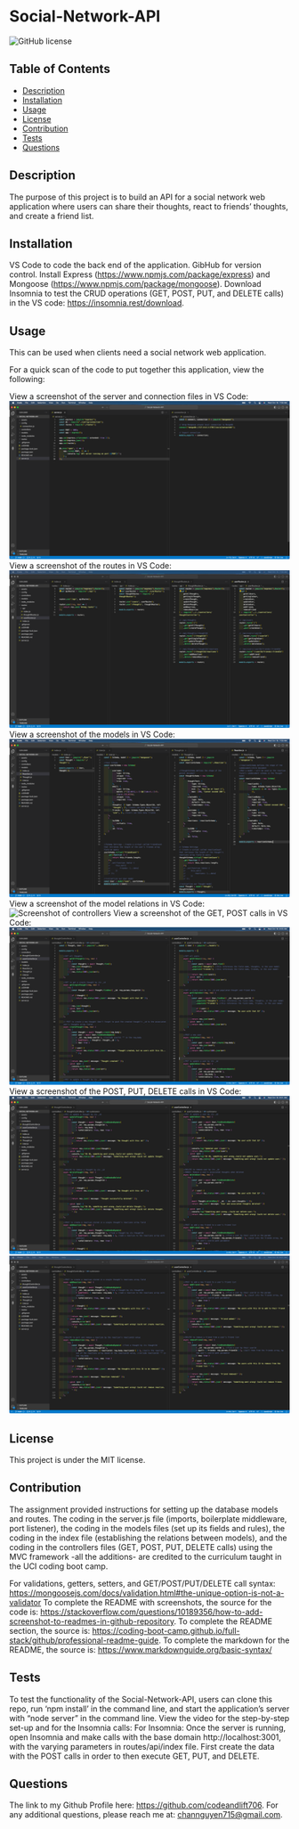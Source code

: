 # Social-Network-API
![GitHub license](https://img.shields.io/badge/license-MIT-blue.svg)


## Table of Contents
- [Description](#description)
- [Installation](#installation)
- [Usage](#usage)
- [License](#license)
- [Contribution](#contribution)
- [Tests](#tests)
- [Questions](#questions)


## Description
The purpose of this project is to build an API for a social network web application where users can share their thoughts, react to friends’ thoughts, and create a friend list.


## Installation
VS Code to code the back end of the application. GibHub for version control. Install Express (https://www.npmjs.com/package/express) and Mongoose (https://www.npmjs.com/package/mongoose). Download Insomnia to test the CRUD operations (GET, POST, PUT, and DELETE calls) in the VS code: https://insomnia.rest/download.


## Usage
This can be used when clients need a social network web application.


For a quick scan of the code to put together this application, view the following:


View a screenshot of the server and connection files in VS Code:
![Screenshot of server and connection](assets/serverConnectionFiles.png)
View a screenshot of the routes in VS Code:
![Screenshot of routes](assets/routesFiles.png)
View a screenshot of the models in VS Code:
![Screenshot of models](assets/modelsFiles.png)
View a screenshot of the model relations in VS Code:
![Screenshot of controllers](assets/modelsRelationshipsScreenshot.png)
View a screenshot of the GET, POST calls in VS Code:
![Screenshot of controllers](assets/controllersFilesOne.png)
View a screenshot of the POST, PUT, DELETE calls in VS Code:
![Screenshot of controllers](assets/controllersFilesTwo.png)
![Screenshot of controllers](assets/controllersFilesThree.png)


## License
This project is under the MIT license.


## Contribution
The assignment provided instructions for setting up the database models and routes. The coding in the server.js file (imports, boilerplate middleware, port listener), the coding in the models files (set up its fields and rules), the coding in the index file (establishing the relations between models), and the coding in the controllers files (GET, POST, PUT, DELETE calls) using the MVC framework -all the additions- are credited to the curriculum taught in the UCI coding boot camp.


For validations, getters, setters, and GET/POST/PUT/DELETE call syntax: https://mongoosejs.com/docs/validation.html#the-unique-option-is-not-a-validator 
To complete the README with screenshots, the source for the code is: https://stackoverflow.com/questions/10189356/how-to-add-screenshot-to-readmes-in-github-repository.
To complete the README section, the source is: https://coding-boot-camp.github.io/full-stack/github/professional-readme-guide.
To complete the markdown for the README, the source is: https://www.markdownguide.org/basic-syntax/


## Tests
To test the functionality of the Social-Network-API, users can clone this repo, run ‘npm install’ in the command line, and start the application’s server with “node server” in the command line. View the video for the step-by-step set-up and for the Insomnia calls: 
For Insomnia: Once the server is running, open Insomnia and make calls with the base domain http://localhost:3001, with the varying parameters in routes/api/index file. First create the data with the POST calls in order to then execute GET, PUT, and DELETE.


## Questions
The link to my Github Profile here: https://github.com/codeandlift706.
For any additional questions, please reach me at: channguyen715@gmail.com.
